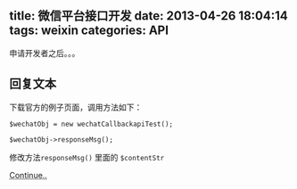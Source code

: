 title: 微信平台接口开发
date: 2013-04-26 18:04:14
tags: weixin
categories: API
---


申请开发者之后。。。

## 回复文本

下载官方的例子页面，调用方法如下：

    $wechatObj = new wechatCallbackapiTest();
   
    $wechatObj->responseMsg();

修改方法`responseMsg()` 里面的 `$contentStr`


<abbr title="End of file">Continue..</abbr>